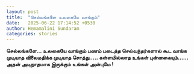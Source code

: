 ```yaml
---
layout: post
title:  "செல்லங்களே உலகையே வாங்கும்"
date:   2025-06-22 17:14:52 +0530
author: Hemamalini Sundaram
categories: stories
---
```


**செல்லங்களே\... உலகையே வாங்கும் பணம் படைத்த செல்வந்தர்களால் கூட வாங்க முடியாத
விலைமதிக்க முடியாத சொத்து\..... கள்ளமில்லாத உங்கள் புன்னகையும்\...\... அதன்
அடிநாதமாக இருக்கும் உங்கள் அன்புமே !**

